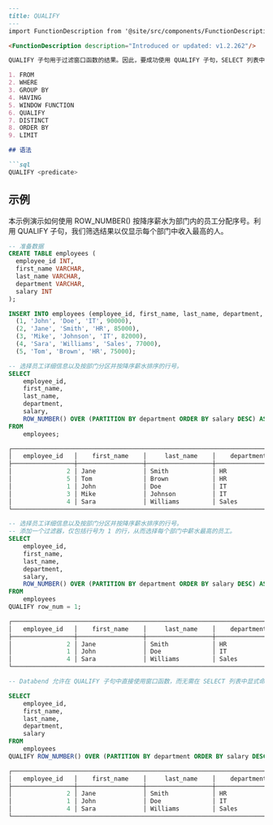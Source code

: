 ```md
---
title: QUALIFY
---
import FunctionDescription from '@site/src/components/FunctionDescription';

<FunctionDescription description="Introduced or updated: v1.2.262"/>

QUALIFY 子句用于过滤窗口函数的结果。因此，要成功使用 QUALIFY 子句，SELECT 列表中或 QUALIFY 子句中必须至少有一个窗口函数（有关每种情况，请参见[示例](#examples)）。换句话说，QUALIFY 在计算窗口函数之后进行评估。以下是带有 QUALIFY 语句子句的查询的典型执行顺序：

1. FROM
2. WHERE
3. GROUP BY
4. HAVING
5. WINDOW FUNCTION
6. QUALIFY
7. DISTINCT
8. ORDER BY
9. LIMIT

## 语法

```sql
QUALIFY <predicate>
```

## 示例

本示例演示如何使用 ROW_NUMBER() 按降序薪水为部门内的员工分配序号。利用 QUALIFY 子句，我们筛选结果以仅显示每个部门中收入最高的人。

```sql
-- 准备数据
CREATE TABLE employees (
  employee_id INT,
  first_name VARCHAR,
  last_name VARCHAR,
  department VARCHAR,
  salary INT
);

INSERT INTO employees (employee_id, first_name, last_name, department, salary) VALUES
  (1, 'John', 'Doe', 'IT', 90000),
  (2, 'Jane', 'Smith', 'HR', 85000),
  (3, 'Mike', 'Johnson', 'IT', 82000),
  (4, 'Sara', 'Williams', 'Sales', 77000),
  (5, 'Tom', 'Brown', 'HR', 75000);

-- 选择员工详细信息以及按部门分区并按降序薪水排序的行号。
SELECT
    employee_id,
    first_name,
    last_name,
    department,
    salary,
    ROW_NUMBER() OVER (PARTITION BY department ORDER BY salary DESC) AS row_num
FROM
    employees;

┌──────────────────────────────────────────────────────────────────────────────────────────────────────┐
│   employee_id   │    first_name    │     last_name    │    department    │      salary     │ row_num │
├─────────────────┼──────────────────┼──────────────────┼──────────────────┼─────────────────┼─────────┤
│               2 │ Jane             │ Smith            │ HR               │           85000 │       1 │
│               5 │ Tom              │ Brown            │ HR               │           75000 │       2 │
│               1 │ John             │ Doe              │ IT               │           90000 │       1 │
│               3 │ Mike             │ Johnson          │ IT               │           82000 │       2 │
│               4 │ Sara             │ Williams         │ Sales            │           77000 │       1 │
└──────────────────────────────────────────────────────────────────────────────────────────────────────┘

-- 选择员工详细信息以及按部门分区并按降序薪水排序的行号。
-- 添加一个过滤器，仅包括行号为 1 的行，从而选择每个部门中薪水最高的员工。
SELECT
    employee_id,
    first_name,
    last_name,
    department,
    salary,
    ROW_NUMBER() OVER (PARTITION BY department ORDER BY salary DESC) AS row_num
FROM
    employees
QUALIFY row_num = 1;

┌──────────────────────────────────────────────────────────────────────────────────────────────────────┐
│   employee_id   │    first_name    │     last_name    │    department    │      salary     │ row_num │
├─────────────────┼──────────────────┼──────────────────┼──────────────────┼─────────────────┼─────────┤
│               2 │ Jane             │ Smith            │ HR               │           85000 │       1 │
│               1 │ John             │ Doe              │ IT               │           90000 │       1 │
│               4 │ Sara             │ Williams         │ Sales            │           77000 │       1 │
└──────────────────────────────────────────────────────────────────────────────────────────────────────┘

-- Databend 允许在 QUALIFY 子句中直接使用窗口函数，而无需在 SELECT 列表中显式命名它们。

SELECT
    employee_id,
    first_name,
    last_name,
    department,
    salary
FROM
    employees
QUALIFY ROW_NUMBER() OVER (PARTITION BY department ORDER BY salary DESC) = 1;

┌────────────────────────────────────────────────────────────────────────────────────────────┐
│   employee_id   │    first_name    │     last_name    │    department    │      salary     │
├─────────────────┼──────────────────┼──────────────────┼──────────────────┼─────────────────┤
│               2 │ Jane             │ Smith            │ HR               │           85000 │
│               1 │ John             │ Doe              │ IT               │           90000 │
│               4 │ Sara             │ Williams         │ Sales            │           77000 │
└────────────────────────────────────────────────────────────────────────────────────────────┘
```